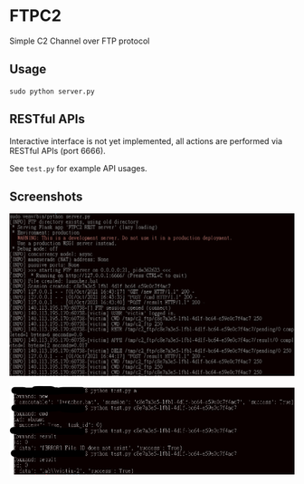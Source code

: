 # FTPC2

Simple C2 Channel over FTP protocol

## Usage

```
sudo python server.py
```

## RESTful APIs

Interactive interface is not yet implemented, all actions are performed via RESTful APIs (port 6666).

See `test.py` for example API usages.

## Screenshots

![](./imgs/server.png)

![](./imgs/client.png)

